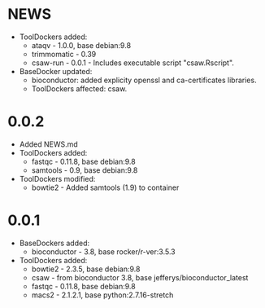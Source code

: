 # NEWS

* ToolDockers added:
    + ataqv - 1.0.0, base debian:9.8
    + trimmomatic - 0.39
    + csaw-run - 0.0.1 - Includes executable script "csaw.Rscript".
* BaseDocker updated:
    + bioconductor: added explicity openssl and ca-certificates libraries.
    + ToolDockers affected: csaw.
    
# 0.0.2

* Added NEWS.md
* ToolDockers added:
    + fastqc - 0.11.8, base debian:9.8
    + samtools - 0.9, base debian:9.8
* ToolDockers modified:
    + bowtie2 - Added samtools (1.9) to container

# 0.0.1

* BaseDockers added:
    + bioconductor - 3.8, base rocker/r-ver:3.5.3
* ToolDockers added:
    + bowtie2 - 2.3.5, base debian:9.8
    + csaw - from bioconductor 3.8, base jefferys/bioconductor_latest
    + fastqc - 0.11.8, base debian:9.8
    + macs2 - 2.1.2.1, base python:2.7.16-stretch